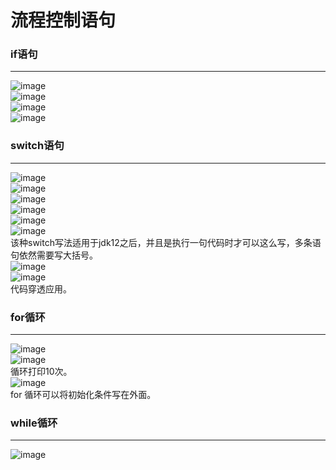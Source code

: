# 流程控制语句
### if语句 
***  
![image](https://user-images.githubusercontent.com/96570699/199902823-3ebb765a-e565-4f9d-8932-5727c1fa28dd.png)  
![image](https://user-images.githubusercontent.com/96570699/199904968-0f03606b-a479-4e7a-8713-0de4b72ab54a.png)  
![image](https://user-images.githubusercontent.com/96570699/199909774-40cad00a-3211-4ddd-a969-22a5b9ee92fa.png)  
![image](https://user-images.githubusercontent.com/96570699/199909862-ab5b5ec5-9d21-4ef8-bb88-a18194ba1304.png)  


### switch语句
***  
![image](https://user-images.githubusercontent.com/96570699/199919781-1f5955c1-50ce-4884-b990-15f76fddd846.png)  
![image](https://user-images.githubusercontent.com/96570699/199920313-7918d2dc-54cb-4576-839d-ffa5297854d8.png)  
![image](https://user-images.githubusercontent.com/96570699/199920463-ef966cb6-bb3c-4639-b64f-4be91af39859.png)  
![image](https://user-images.githubusercontent.com/96570699/199923037-1feea5cb-fbb9-453e-9da7-cb740115d992.png)  
![image](https://user-images.githubusercontent.com/96570699/199924819-fd812e5a-ceb0-456c-8c12-3ff1490a4961.png)  
![image](https://user-images.githubusercontent.com/96570699/199926437-5b417f72-c285-4fd0-b968-6aa7caa9ef4b.png)  
该种switch写法适用于jdk12之后，并且是执行一句代码时才可以这么写，多条语句依然需要写大括号。  
![image](https://user-images.githubusercontent.com/96570699/199943331-6fe92d75-e688-44d1-8552-2434ddf09486.png)   
![image](https://user-images.githubusercontent.com/96570699/199928079-70b9a8fb-2e0e-4ca1-a756-60fb516dec74.png)  
代码穿透应用。  


### for循环
***  
![image](https://user-images.githubusercontent.com/96570699/199931358-c73d0deb-78be-4324-a170-4a1aaf51f0a1.png)  
![image](https://user-images.githubusercontent.com/96570699/199931641-ac53688f-6027-4220-b62e-7e8395af78e5.png)  
循环打印10次。  
![image](https://user-images.githubusercontent.com/96570699/200513259-14b6a575-fa1e-4a5c-8896-57f0336fa738.png)  
for 循环可以将初始化条件写在外面。  


### while循环
***  
![image](https://user-images.githubusercontent.com/96570699/200512464-01e102a6-74d4-4afe-9fe6-38953259f337.png)  

